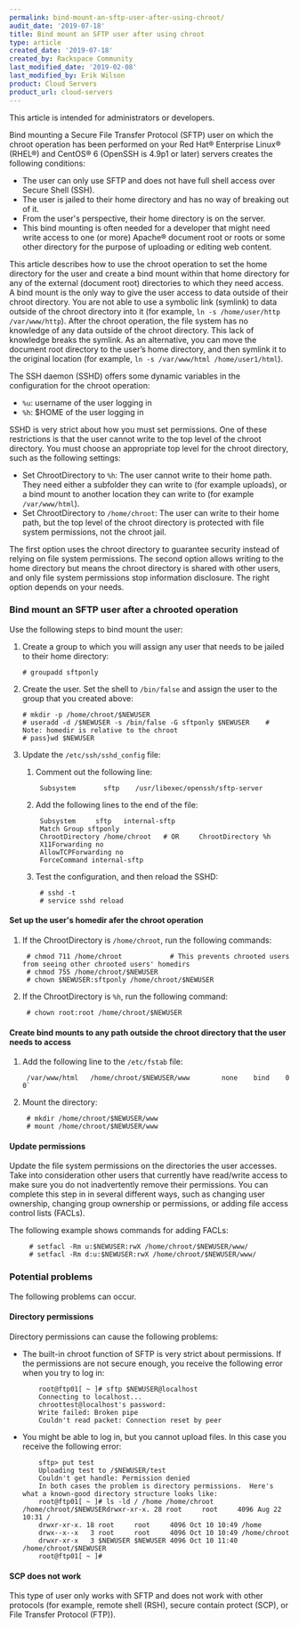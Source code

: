 ```yaml
---
permalink: bind-mount-an-sftp-user-after-using-chroot/
audit_date: '2019-07-18'
title: Bind mount an SFTP user after using chroot
type: article
created_date: '2019-07-18'
created_by: Rackspace Community
last_modified_date: '2019-02-08'
last_modified_by: Erik Wilson
product: Cloud Servers
product_url: cloud-servers
---
```


This article is intended for administrators or developers.

Bind mounting a Secure File Transfer Protocol (SFTP) user on which the chroot operation has been performed
on your Red Hat® Enterprise Linux® (RHEL®) and CentOS® 6 (OpenSSH is 4.9p1 or later) servers creates the following conditions:

* The user can only use SFTP and does not have full shell access over Secure Shell (SSH).
* The user is jailed to their home directory and has no way of breaking out of it.
* From the user's perspective, their home directory is on the server.
* This bind mounting is often needed for a developer that might need write access to one (or more) Apache® document root or roots or some other directory for the purpose of uploading or editing web content.


This article describes how to use the chroot operation to set the home directory for the user
and create a bind mount within that home directory for any of the external (document root) directories
to which they need access. A bind mount is the only way to give the user access to data outside of
their chroot directory. You are not able to use a symbolic link (symlink) to data outside of the chroot
directory into it (for example, `ln -s /home/user/http /var/www/http`). After the chroot operation,
the file system has no knowledge of any data outside of the chroot directory. This lack of knowledge breaks the symlink.
As an alternative, you can move the document root directory to the user’s home directory,
and then symlink it to the original location (for example, `ln -s /var/www/html /home/user1/html`).

The SSH daemon (SSHD) offers some dynamic variables in the configuration for the chroot operation:

* `%u`: username of the user logging in
* `%h`: $HOME of the user logging in

SSHD is very strict about how you must set permissions. One of these restrictions is that the user cannot write to the top level of the chroot directory.
You must choose an appropriate top level for the chroot directory, such as the following settings:

* Set ChrootDirectory to `%h`: The user cannot write to their home path. They need either a subfolder they can write to (for example uploads), or a bind mount to another location they can write to (for example `/var/www/html`).
* Set ChrootDirectory to `/home/chroot`: The user can write to their home path, but the top level of the chroot directory is protected with file system permissions, not the chroot jail.

The first option uses the chroot directory to guarantee security instead of relying on file system permissions.
The second option allows writing to the home directory but means the chroot directory is shared with other users, and
only file system permissions stop information disclosure. The right option depends on your needs.

### Bind mount an SFTP user after a chrooted operation

Use the following steps to bind mount the user:

1. Create a group to which you will assign any user that needs to be jailed to their home directory:

       # groupadd sftponly

2. Create the user. Set the shell to `/bin/false` and assign the user to the group that you created above:

       # mkdir -p /home/chroot/$NEWUSER
       # useradd -d /$NEWUSER -s /bin/false -G sftponly $NEWUSER    # Note: homedir is relative to the chroot
       # pass}wd $NEWUSER

3. Update the `/etc/ssh/sshd_config` file:

    1. Comment out the following line:

            Subsystem       sftp    /usr/libexec/openssh/sftp-server

    2. Add the following lines to the end of the file:

            Subsystem     sftp   internal-sftp
            Match Group sftponly
            ChrootDirectory /home/chroot   # OR     ChrootDirectory %h
            X11Forwarding no
            AllowTCPForwarding no
            ForceCommand internal-sftp

    3. Test the configuration, and then reload the SSHD:

            # sshd -t
            # service sshd reload

#### Set up the user's homedir afer the chroot operation

1. If the ChrootDirectory is `/home/chroot`, run the following commands:

        # chmod 711 /home/chroot            # This prevents chrooted users from seeing other chrooted users' homedirs
        # chmod 755 /home/chroot/$NEWUSER
        # chown $NEWUSER:sftponly /home/chroot/$NEWUSER

2. If the ChrootDirectory is `%h`, run the following command:

        # chown root:root /home/chroot/$NEWUSER

#### Create bind mounts to any path outside the chroot directory that the user needs to access

1. Add the following line to the `/etc/fstab` file:

        /var/www/html   /home/chroot/$NEWUSER/www        none    bind    0 0`

2. Mount the directory:

        # mkdir /home/chroot/$NEWUSER/www
        # mount /home/chroot/$NEWUSER/www

#### Update permissions

Update the file system permissions on the directories the user accesses.
Take into consideration other users that currently have read/write access to make sure you
do not inadvertently remove their permissions. You can complete this step in in several different ways,
such as changing user ownership, changing group ownership or permissions, or adding file access control lists (FACLs).

The following example shows commands for adding FACLs:

         # setfacl -Rm u:$NEWUSER:rwX /home/chroot/$NEWUSER/www/
         # setfacl -Rm d:u:$NEWUSER:rwX /home/chroot/$NEWUSER/www/

### Potential problems

The following problems can occur.

#### Directory permissions

Directory permissions can cause the following problems:

* The built-in chroot function of SFTP is very strict about permissions.
   If the permissions are not secure enough, you receive the following error when you try to log in:

          root@ftp01[ ~ ]# sftp $NEWUSER@localhost
          Connecting to localhost...
          chroottest@localhost's password:
          Write failed: Broken pipe
          Couldn't read packet: Connection reset by peer

* You might be able to log in, but you cannot upload files. In this case you receive the
   following error:

          sftp> put test
          Uploading test to /$NEWUSER/test
          Couldn't get handle: Permission denied
          In both cases the problem is directory permissions.  Here's what a known-good directory structure looks like:
          root@ftp01[ ~ ]# ls -ld / /home /home/chroot /home/chroot/$NEWUSERdrwxr-xr-x. 28 root     root     4096 Aug 22 10:31 /
          drwxr-xr-x. 18 root     root     4096 Oct 10 10:49 /home
          drwx--x--x   3 root     root     4096 Oct 10 10:49 /home/chroot
          drwxr-xr-x   3 $NEWUSER $NEWUSER 4096 Oct 10 11:40 /home/chroot/$NEWUSER
          root@ftp01[ ~ ]#

#### SCP does not work

This type of user only works with SFTP and does not work with other protocols (for example, remote shell (RSH), secure contain protect (SCP), or File Transfer Protocol (FTP)).


